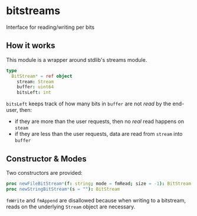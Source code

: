 # bitstreams
Interface for reading/writing per bits

## How it works
This module is a wrapper around stdlib's streams module.
```nim
type
  BitStream* = ref object
    stream: Stream
    buffer: uint64
    bitsLeft: int
```
`bitsLeft` keeps track of how many bits in `buffer` are not _read_ by the end-user, then:
- if they are more than the user requests, then no _real_ read happens on `steam`
- if they are less than the user requests, data are read from `stream` into `buffer`

## Constructor & Modes
Two constructors are provided:
```nim
proc newFileBitStream*(f: string; mode = fmRead; size = -1): BitStream
proc newStringBitStream*(s = ""): BitStream
```
`fmWrite` and `fmAppend` are disallowed because when writing to a bitstream, reads on the underlying `Stream` object are necessary.